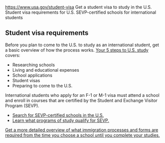 

https://www.usa.gov/student-visa
Get a student visa to study in the U.S.
Student visa requirements for U.S.
SEVP-certified schools for international students

**Student visa requirements**
-----------------------------

Before you plan to come to the U.S. to study as an international student, get a basic overview of how the process works.
[Your 5 steps to U.S. study](https://educationusa.state.gov/your-5-steps-us-study)
covers:

* Researching schools
* Living and educational expenses
* School applications
* Student visas
* Preparing to come to the U.S.

International students who apply for an F-1 or M-1 visa must attend a school and enroll in courses that are certified by the Student and Exchange Visitor Program (SEVP).

* [Search for SEVP-certified schools in the U.S.](https://studyinthestates.dhs.gov/school-search)
* [Learn what programs of study qualify for SEVP.](https://studyinthestates.dhs.gov/students/get-started/programs-of-study)

[Get a more detailed overview of what immigration processes and forms are required from the time you choose a school until you complete your studies.](https://studyinthestates.dhs.gov/students/get-started/international-student-life-cycle)
